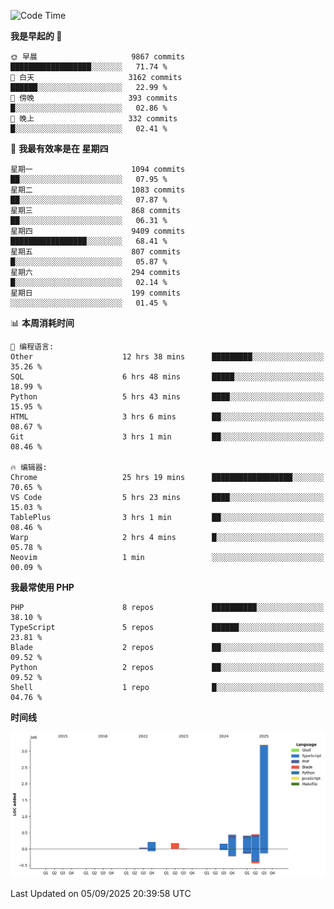 <!--START_SECTION:waka-->
![Code Time](http://img.shields.io/badge/Code%20Time-4%2C120%20hrs%2044%20mins-blue)

**我是早起的 🐤** 

```text
🌞 早晨                     9867 commits        ██████████████████░░░░░░░   71.74 % 
🌆 白天                     3162 commits        ██████░░░░░░░░░░░░░░░░░░░   22.99 % 
🌃 傍晚                     393 commits         █░░░░░░░░░░░░░░░░░░░░░░░░   02.86 % 
🌙 晚上                     332 commits         █░░░░░░░░░░░░░░░░░░░░░░░░   02.41 % 
```
📅 **我最有效率是在 星期四** 

```text
星期一                      1094 commits        ██░░░░░░░░░░░░░░░░░░░░░░░   07.95 % 
星期二                      1083 commits        ██░░░░░░░░░░░░░░░░░░░░░░░   07.87 % 
星期三                      868 commits         ██░░░░░░░░░░░░░░░░░░░░░░░   06.31 % 
星期四                      9409 commits        █████████████████░░░░░░░░   68.41 % 
星期五                      807 commits         █░░░░░░░░░░░░░░░░░░░░░░░░   05.87 % 
星期六                      294 commits         █░░░░░░░░░░░░░░░░░░░░░░░░   02.14 % 
星期日                      199 commits         ░░░░░░░░░░░░░░░░░░░░░░░░░   01.45 % 
```


📊 **本周消耗时间** 

```text
💬 编程语言: 
Other                    12 hrs 38 mins      █████████░░░░░░░░░░░░░░░░   35.26 % 
SQL                      6 hrs 48 mins       █████░░░░░░░░░░░░░░░░░░░░   18.99 % 
Python                   5 hrs 43 mins       ████░░░░░░░░░░░░░░░░░░░░░   15.95 % 
HTML                     3 hrs 6 mins        ██░░░░░░░░░░░░░░░░░░░░░░░   08.67 % 
Git                      3 hrs 1 min         ██░░░░░░░░░░░░░░░░░░░░░░░   08.46 % 

🔥 编辑器: 
Chrome                   25 hrs 19 mins      ██████████████████░░░░░░░   70.65 % 
VS Code                  5 hrs 23 mins       ████░░░░░░░░░░░░░░░░░░░░░   15.03 % 
TablePlus                3 hrs 1 min         ██░░░░░░░░░░░░░░░░░░░░░░░   08.46 % 
Warp                     2 hrs 4 mins        █░░░░░░░░░░░░░░░░░░░░░░░░   05.78 % 
Neovim                   1 min               ░░░░░░░░░░░░░░░░░░░░░░░░░   00.09 % 
```

**我最常使用 PHP** 

```text
PHP                      8 repos             ██████████░░░░░░░░░░░░░░░   38.10 % 
TypeScript               5 repos             ██████░░░░░░░░░░░░░░░░░░░   23.81 % 
Blade                    2 repos             ██░░░░░░░░░░░░░░░░░░░░░░░   09.52 % 
Python                   2 repos             ██░░░░░░░░░░░░░░░░░░░░░░░   09.52 % 
Shell                    1 repo              █░░░░░░░░░░░░░░░░░░░░░░░░   04.76 % 
```



**时间线**

![Lines of Code chart](https://raw.githubusercontent.com/abrahamgreyson/abrahamgreyson/main/assets/bar_graph.png)


 Last Updated on 05/09/2025 20:39:58 UTC
<!--END_SECTION:waka-->
